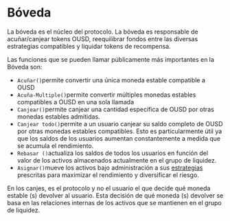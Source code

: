 # Bóveda

La bóveda es el núcleo del protocolo. La bóveda es responsable de acuñar/canjear tokens OUSD, reequilibrar fondos entre las diversas estrategias compatibles y liquidar tokens de recompensa.

Las funciones que se pueden llamar públicamente más importantes en la Bóveda son:

* `Acuñar()`permite convertir una única moneda estable compatible a OUSD
* `Acuña-Multiple()`permite convertir múltiples monedas estables compatibles a OUSD en una sola llamada
* `Canjear()`permite canjear una cantidad específica de OUSD por otras monedas estables admitidas.
* `Canjear todo()`permite a un usuario canjear su saldo completo de OUSD por otras monedas estables compatibles. Esto es particularmente útil ya que los saldos de los usuarios aumentan constantemente a medida que se acumula el rendimiento.
* `Rebasar ()`actualiza los saldos de todos los usuarios en función del valor de los activos almacenados actualmente en el grupo de liquidez.
* `Asignar()`mueve los activos bajo administración a sus [estrategias](strategies.md) prescritas para maximizar el rendimiento y diversificar el riesgo.

En los canjes, es el protocolo y no el usuario el que decide qué moneda estable \(s\) devolver al usuario. Esta decisión de qué moneda \(s\) devolver se basa en las relaciones internas de los activos que se mantienen en el grupo de liquidez.



